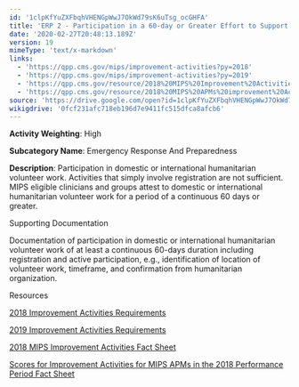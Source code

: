 ```yaml
---
id: '1clpKfYuZXFbqhVHENGpWwJ7OkWd79sK6uTsg_ocGHFA'
title: 'ERP 2 - Participation in a 60-day or Greater Effort to Support Domestic or International Humanitarian Needs'
date: '2020-02-27T20:48:13.189Z'
version: 19
mimeType: 'text/x-markdown'
links:
  - 'https://qpp.cms.gov/mips/improvement-activities?py=2018'
  - 'https://qpp.cms.gov/mips/improvement-activities?py=2019'
  - 'https://qpp.cms.gov/resource/2018%20MIPS%20Improvement%20Activities%20Fact%20Sheet'
  - 'https://qpp.cms.gov/resource/2018%20MIPS%20APMs%20improvement%20Activities%20scores%20fact%20sheet'
source: 'https://drive.google.com/open?id=1clpKfYuZXFbqhVHENGpWwJ7OkWd79sK6uTsg_ocGHFA'
wikigdrive: '0fcf231afc718eb196d7e9411fc515dfca8afcb6'
---
```

**Activity Weighting**: High

**Subcategory Name**: Emergency Response And Preparedness

**Description**: Participation in domestic or international humanitarian volunteer work. Activities that simply involve registration are not sufficient. MIPS eligible clinicians and groups attest to domestic or international humanitarian volunteer work for a period of a continuous 60 days or greater.

Supporting Documentation

Documentation of participation in domestic or international humanitarian volunteer work of at least a continuous 60-days duration including registration and active participation, e.g., identification of location of volunteer work, timeframe, and confirmation from humanitarian organization.

Resources

[2018 Improvement Activities Requirements](https://qpp.cms.gov/mips/improvement-activities?py=2018)

[2019 Improvement Activities Requirements](https://qpp.cms.gov/mips/improvement-activities?py=2019)

[2018 MIPS Improvement Activities Fact Sheet](https://qpp.cms.gov/resource/2018%20MIPS%20Improvement%20Activities%20Fact%20Sheet)

[Scores for Improvement Activities for MIPS APMs in the 2018 Performance Period Fact Sheet](https://qpp.cms.gov/resource/2018%20MIPS%20APMs%20improvement%20Activities%20scores%20fact%20sheet)
